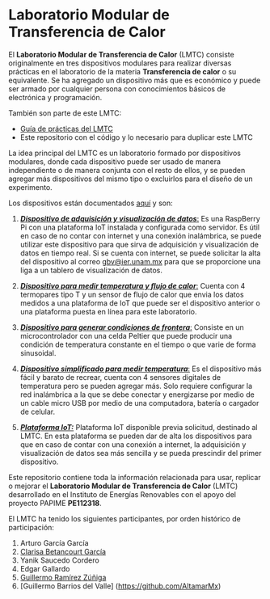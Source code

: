 # Laboratorio Modular de Transferencia de Calor
El  **Laboratorio Modular de Transferencia de Calor** (LMTC) consiste originalmente en tres dispositivos modulares para realizar diversas prácticas en el laboratorio de la materia **Transferencia de calor** o su equivalente. Se ha agregado un dispositivo más que es económico y puede ser armado por cualquier persona con conocimientos básicos de electrónica y programación.

También son parte de este LMTC:
+ [Guía de prácticas del LMTC](https://github.com/AltamarMx/LabModularCalor/blob/main/practicas/README.md)
+ Este repositorio con el código y lo necesario para duplicar este LMTC


La idea principal del LMTC es un laboratorio formado por dispositivos modulares, donde cada dispositivo puede ser
usado de manera independiente o de manera conjunta con el resto de ellos, y se pueden agregar más dispositivos
del mismo tipo o excluirlos para el diseño de un experimento.

Los dispositivos están documentados [aquí](https://github.com/AltamarMx/LabModularCalor/tree/main/dispositivos) y son:

1. [**_Dispositivo de adquisición y visualización de datos_**:](https://github.com/AltamarMx/LabModularCalor/blob/main/dispositivos/d1.md) Es una RaspBerry Pi con una plataforma IoT instalada y configurada como servidor. Es útil en caso de no contar con internet y una conexión inalámbrica, se puede utilizar este dispositivo para que sirva de adquisición y visualización de datos en tiempo real. Si se cuenta con internet, se puede solicitar la alta del dispositivo al correo gbv@ier.unam.mx para que se proporcione una liga a un tablero de visualización de datos.

2.  [**_Dispositivo para medir temperatura y flujo de calor_**:](https://github.com/AltamarMx/LabModularCalor/blob/main/dispositivos/d2.md) Cuenta con 4 termopares tipo T y un sensor de flujo de calor que envia los datos medidos a una plataforma de IoT que puede ser el dispositivo anterior o una plataforma puesta en línea para este laboratorio.

3. [**_Dispositivo para generar condiciones de frontera_**:](https://github.com/AltamarMx/LabModularCalor/blob/main/dispositivos/d3.md)  Consiste en un microcontrolador con una celda Peltier que puede producir una condición de temperatura constante en el tiempo o que varie de forma sinusoidal.

4. [**_Dispositivo simplificado para medir temperatura_**:](https://github.com/AltamarMx/LabModularCalor/blob/main/dispositivos/d4.md)  Es el dispositivo más fácil y barato de recrear,
cuenta con 4 sensores digitales de temperatura pero se pueden agregar más. Solo requiere configurar la red inalámbrica a la que se debe conectar y energizarse por medio de un cable micro USB por medio de una computadora, batería o cargador de celular.

5. [**_Plataforma IoT:_**](https://github.com/AltamarMx/LabModularCalor/blob/main/dispositivos/plataforma.md) Plataforma IoT disponible previa solicitud, destinado al LMTC. En esta plataforma se pueden dar de alta los dispositivos para que en caso de contar con una conexión a internet, la adquisición y visualización de datos sea más sencilla y se pueda prescindir del primer dispositivo.






Este repositorio contiene toda la información relacionada para usar, replicar o mejorar el  **Laboratorio Modular de Transferencia de Calor** (LMTC) desarrollado en el Instituto de Energías Renovables con el apoyo del proyecto PAPIME  **PE112318**.

El LMTC ha tenido los siguientes participantes, por orden histórico de participación:

1. Arturo García García
2. [Clarisa Betancourt García](https://github.com/lcbeg)
3. Yanik Saucedo Cordero
4. Edgar Gallardo
5. [Guillermo Ramírez Zúñiga](https://github.com/ramzug)
6. [Guillermo Barrios del Valle] (https://github.com/AltamarMx)
